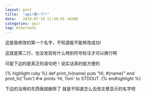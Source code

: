 ```yaml
---
layout: post
title:  "apir第一个!"
date:   2018-07-10 11:49:45 +0200
categories: apir
tag: Hibernate
---
```

这是我修改的第一个名字，不知道能不能修改成功!

这就是第二行，也没发现有什么特别符号标注才可以换行啊

可能下边的是真正的语句吧！说实话真的挺方便的

{% highlight ruby %}
def print_hi(name)
  puts "Hi, #{name}"
end
print_hi('Tom')
#=> prints 'Hi, Tom' to STDOUT.
{% endhighlight %}

下边的没用的东西我就删除了   就是不知道怎么去改文章显示的名字吧
